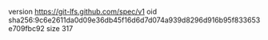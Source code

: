 version https://git-lfs.github.com/spec/v1
oid sha256:9c6e2611da0d09e36db45f16d6d7d074a939d8296d916b95f833653e709fbc92
size 317
